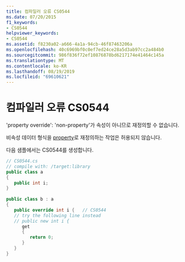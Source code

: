 ```yaml
---
title: 컴파일러 오류 CS0544
ms.date: 07/20/2015
f1_keywords:
- CS0544
helpviewer_keywords:
- CS0544
ms.assetid: f8230a02-a666-4a1a-94cb-46f87463206a
ms.openlocfilehash: 40c6969bf0c0ef7ed24ce28a5d3ab97cc2a484b0
ms.sourcegitcommit: 986f836f72ef10876878bd6217174e41464c145a
ms.translationtype: MT
ms.contentlocale: ko-KR
ms.lasthandoff: 08/19/2019
ms.locfileid: "69610621"
---
```

# <a name="compiler-error-cs0544"></a>컴파일러 오류 CS0544
'property override': 'non-property'가 속성이 아니므로 재정의할 수 없습니다.  
  
 비속성 데이터 형식을 [property](../programming-guide/classes-and-structs/properties.md)로 재정의하는 작업은 허용되지 않습니다.  
  
 다음 샘플에서는 CS0544를 생성합니다.  
  
```csharp  
// CS0544.cs  
// compile with: /target:library  
public class a  
{  
   public int i;  
}  
  
public class b : a  
{  
   public override int i {   // CS0544  
   // try the following line instead  
   // public new int i {  
      get  
      {  
         return 0;  
      }  
   }  
}  
```
